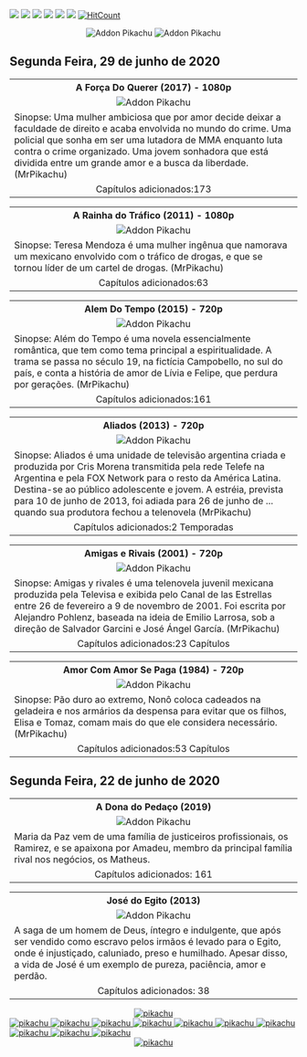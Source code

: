 <!--Copias não serão toleradas-->

 [![](https://tinyurl.com/ydcxhx7f)](http://bit.ly/repokachu) [![](https://tinyurl.com/ybaflaxt)](https://vkodi.net/repo/) [![](https://tinyurl.com/ybcutyjq)](http://bit.ly/zipikachu) [![](https://tinyurl.com/yckqgysp)](https://linktr.ee/addonpikachu) [![](https://tinyurl.com/ybja3588)](https://tinyurl.com/grupopikachu) [![](https://tinyurl.com/y83so6xr)](https://t.me/addonpikachu)  [![HitCount](http://hits.dwyl.com/novidadespikachu/filmes.svg)](http://hits.dwyl.com/novidadespikachu/filmes)
 <div align="center"><img src="https://tinyurl.com/ydahh4kf" alt="Addon Pikachu"> <img src="https://tinyurl.com/y86yjky9" alt="Addon Pikachu"></div>
  
##  Segunda Feira, 29 de junho de 2020
 
<table style="width:100%"><tr><th><center> A Força Do Querer (2017) - 1080p </center></th></tr>
<tr><td><div align="center"><img src="https://www.rbsdirect.com.br/imagesrc/23788488.jpg?w=700" alt="Addon Pikachu"></div></td></tr>
<tr><td><justify>Sinopse:  Uma mulher ambiciosa que por amor decide deixar a faculdade de direito e acaba envolvida no mundo do crime. Uma policial que sonha em ser uma lutadora de MMA enquanto luta contra o crime organizado. Uma jovem sonhadora que está dividida entre um grande amor e a busca da liberdade. (MrPikachu)</justify></td></tr> 
<tr><td><center> Capítulos adicionados:173 </center></td></tr></table> 

<table style="width:100%"><tr><th><center>  A Rainha do Tráfico (2011) - 1080p </center></th></tr>
<tr><td><div align="center"><img src="https://tinyurl.com/yda84xm7" alt="Addon Pikachu"></div></td></tr>
<tr><td><justify>Sinopse:  Teresa Mendoza é uma mulher ingênua que namorava um mexicano envolvido com o tráfico de drogas, e que se tornou líder de um cartel de drogas. (MrPikachu)</justify></td></tr> 
<tr><td><center> Capítulos adicionados:63 </center></td></tr></table>

<table style="width:100%"><tr><th><center> Alem Do Tempo (2015) - 720p </center></th></tr>
<tr><td><div align="center"><img src="https://observatoriodatv.uol.com.br/wp-content/uploads/2015/07/Al%C3%A9m-do-Tempo1.jpg" alt="Addon Pikachu"></div></td></tr>
<tr><td><justify>Sinopse:  Além do Tempo é uma novela essencialmente romântica, que tem como tema principal a espiritualidade. A trama se passa no século 19, na fictícia Campobello, no sul do país, e conta a história de amor de Lívia e Felipe, que perdura por gerações. (MrPikachu)</justify></td></tr> 
<tr><td><center> Capítulos adicionados:161 </center></td></tr></table>

<table style="width:100%"><tr><th><center> Aliados (2013) - 720p </center></th></tr>
<tr><td><div align="center"><img src="https://image.tmdb.org/t/p/original/1RvmqAtZiIHsQ6vQk7VTGQRMPKh.jpg" alt="Addon Pikachu"></div></td></tr>
<tr><td><justify>Sinopse:  Aliados é uma unidade de televisão argentina criada e produzida por Cris Morena transmitida pela rede Telefe na Argentina e pela FOX Network para o resto da América Latina. Destina-se ao público adolescente e jovem. A estréia, prevista para 10 de junho de 2013, foi adiada para 26 de junho de ... quando sua produtora fechou a telenovela (MrPikachu)</justify></td></tr> 
<tr><td><center> Capítulos adicionados:2 Temporadas </center></td></tr></table>

<table style="width:100%"><tr><th><center> Amigas e Rivais (2001) - 720p </center></th></tr>
<tr><td><div align="center"><img src="https://dg31sz3gwrwan.cloudfront.net/fanart/331693/1217412-0-q80.jpg" alt="Addon Pikachu"></div></td></tr>
<tr><td><justify>Sinopse:  Amigas y rivales é uma telenovela juvenil mexicana produzida pela Televisa e exibida pelo Canal de las Estrellas entre 26 de fevereiro a 9 de novembro de 2001. Foi escrita por Alejandro Pohlenz, baseada na ideia de Emilio Larrosa, sob a direção de Salvador Garcini e José Ángel García. (MrPikachu)</justify></td></tr> 
<tr><td><center> Capítulos adicionados:23 Capítulos </center></td></tr></table>

<table style="width:100%"><tr><th><center> Amor Com Amor Se Paga (1984) - 720p </center></th></tr>
<tr><td><div align="center"><img src="https://i.ytimg.com/vi/iJEhPHuldpI/maxresdefault.jpg" alt="Addon Pikachu"></div></td></tr>
<tr><td><justify>Sinopse:  Pão duro ao extremo, Nonô coloca cadeados na geladeira e nos armários da despensa para evitar que os filhos, Elisa e Tomaz, comam mais do que ele considera necessário. (MrPikachu)</justify></td></tr> 
<tr><td><center> Capítulos adicionados:53 Capítulos </center></td></tr></table>
  
##  Segunda Feira, 22 de junho de 2020

<table style="width:100%"><tr><th><center> A Dona do Pedaço (2019) </center></th></tr>
<tr><td><div align="center"><img src="https://media-manager.noticiasaominuto.com.br/1920/1559576095/naom_5ce3dfb5aa30a.jpg?crop_params=eyJsYW5kc2NhcGUiOnsiY3JvcFdpZHRoIjo5NzUsImNyb3BIZWlnaHQiOjU3MywiY3JvcFgiOjEwLCJjcm9wWSI6NX19?fit=1920%2C1280&quality=100&strip=all&ssl=1" alt="Addon Pikachu"></div></td></tr>
<tr><td><justify>Maria da Paz vem de uma família de justiceiros profissionais, os Ramirez, e se apaixona por Amadeu, membro da principal família rival nos negócios, os Matheus.</justify></td></tr> 
<tr><td><center> Capítulos adicionados: 161 </center></td></tr></table>

<table style="width:100%"><tr><th><center> José do Egito (2013) </center></th></tr>
<tr><td><div align="center"><img src="https://i0.wp.com/recordeuropa.com/wp-content/uploads/2020/01/josecc81-do-egito-e23-spot_scruberthumbnail_0.jpg?fit=1920%2C1080&quality=100&strip=all&ssl=1?fit=1920%2C1280&quality=100&strip=all&ssl=1" alt="Addon Pikachu"></div></td></tr>
<tr><td><justify>A saga de um homem de Deus, íntegro e indulgente, que após ser vendido como escravo pelos irmãos é levado para o Egito, onde é injustiçado, caluniado, preso e humilhado. Apesar disso, a vida de José é um exemplo de pureza, paciência, amor e perdão.</justify></td></tr> 
<tr><td><center> Capítulos adicionados: 38 </center></td></tr></table>

 
<div align="center"><a href="https://bit.ly/pikachufull">
<img src="https://tinyurl.com/y9zk36eq" alt="pikachu">
</a></div>
<a href="https://bit.ly/novidadedocs">
<img src="https://tinyurl.com/y9xs5l4t" alt="pikachu">
</a>
<a href="https://bit.ly/novidaDesenhos">
<img src="https://tinyurl.com/y73n4mmf" alt="pikachu">
</a>
<a href="https://bit.ly/novidadenovelas">
<img src="https://tinyurl.com/ybrg85o5" alt="pikachu">
</a>
<a href="https://bit.ly/novidadeinfantil">
<img src="https://tinyurl.com/y9pkjsed" alt="pikachu">
<a href="https://bit.ly/novidadesforno">
<img src="https://tinyurl.com/y8r3h7x2" alt="pikachu">
</a>
</a>
<a href="https://bit.ly/novidadeanimes">
<img src="https://tinyurl.com/y8tc5v56" alt="pikachu">
</a>
<a href="https://bit.ly/novidadeshows">
<img src="https://tinyurl.com/ybdjml82" alt="pikachu">
</a>
<a href="https://bit.ly/novidadeseries">
<img src="https://tinyurl.com/y8pbauft" alt="pikachu">
</a>
<a href="https://bit.ly/novidadesfilmes">
<img src="https://tinyurl.com/ydewsb4q" alt="pikachu">
</a>
<a href="https://bit.ly/novidadeTV">
<img src="https://tinyurl.com/ydbcnj3f" alt="pikachu">
</a>
<div align="center"><a href="https://bit.ly/pikachufull">
<img src="https://tinyurl.com/y72vpx8n" alt="pikachu">
</a></div>


<!--Copias não serão toleradas-->
